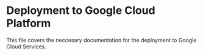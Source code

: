 # Deployment to Google Cloud Platform

This file covers the neccesary documentation for the deployment to Google Cloud Services.


